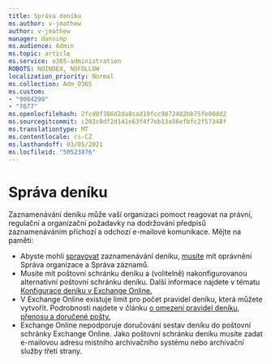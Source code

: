 ```yaml
---
title: Správa deníku
ms.author: v-jmathew
author: v-jmathew
manager: dansimp
ms.audience: Admin
ms.topic: article
ms.service: o365-administration
ROBOTS: NOINDEX, NOFOLLOW
localization_priority: Normal
ms.collection: Adm_O365
ms.custom:
- "9004299"
- "7677"
ms.openlocfilehash: 2fcd0f386d2da8cad19fcc9872482bb75fe00dd2
ms.sourcegitcommit: c202c0df2d141e63f4f7eb13a56efbfc2f57348f
ms.translationtype: MT
ms.contentlocale: cs-CZ
ms.lasthandoff: 03/05/2021
ms.locfileid: "50523876"
---
```

# <a name="manage-journaling"></a>Správa deníku

Zaznamenávání deníku může vaší organizaci pomoct reagovat na právní, regulační a organizační požadavky na dodržování předpisů zaznamenáváním příchozí a odchozí e-mailové komunikace. Mějte na paměti:

* Abyste mohli [spravovat](https://go.microsoft.com/fwlink/?linkid=2115259) zaznamenávání deníku, [musíte](https://go.microsoft.com/fwlink/?linkid=2115469) mít oprávnění Správa organizace a Správa záznamů.
* Musíte mít poštovní schránku deníku a (volitelně) nakonfigurovanou alternativní poštovní schránku deníku. Další informace najdete v tématu [Konfigurace deníku v Exchange Online.](https://go.microsoft.com/fwlink/?linkid=2115260)
* V Exchange Online existuje limit pro počet pravidel deníku, která můžete vytvořit. Podrobnosti najdete v článku [o omezení pravidel deníku, přenosu a doručené pošty.](https://go.microsoft.com/fwlink/?linkid=2115261)
* Exchange Online nepodporuje doručování sestav deníku do poštovní schránky Exchange Online. Jako poštovní schránku deníku musíte zadat e-mailovou adresu místního archivačního systému nebo archivační služby třetí strany.
